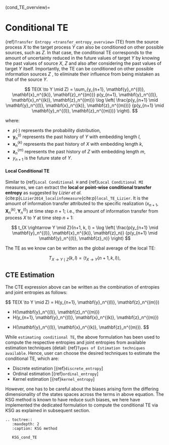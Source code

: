 (cond_TE_overview)=
# Conditional TE
{ref}`Transfer Entropy <transfer_entropy_overview>` (TE) from the source process $X$ to the target process $Y$ can also be conditioned on other possible sources, such as $Z$. In that case, the conditional TE corresponds to the amount of uncertainty reduced in the future values of target $Y$ by knowing the past values of source $X$, $Z$ and also after considering the past values of target $Y$ itself.
Importantly, the TE can be conditioned on other possible information sources $Z$ , to eliminate their influence from being mistaken as that of the source $Y$.

$$
TE(X \to Y \mid Z) = \sum_{y_{n+1}, \mathbf{y}_n^{(l)}, \mathbf{x}_n^{(k)}, \mathbf{z}_n^{(m)}}
p(y_{n+1}, \mathbf{y}_n^{(l)}, \mathbf{x}_n^{(k)}, \mathbf{z}_n^{(m)})
\log \left( \frac{p(y_{n+1} \mid \mathbf{y}_n^{(l)}, \mathbf{x}_n^{(k)}, \mathbf{z}_n^{(m)})}
{p(y_{n+1} \mid \mathbf{y}_n^{(l)}, \mathbf{z}_n^{(m)})} \right).
$$

where:
- $p(\cdot)$ represents the probability distribution,
- $\mathbf{y}_n^{(l)}$ represents the past history of $Y$ with embedding length $l$,
- $\mathbf{x}_n^{(k)}$ represents the past history of $X$ with embedding length $k$,
- $\mathbf{z}_n^{(m)}$ represents the past history of $Z$ with embedding length $m$,
- $y_{n+1}$ is the future state of $Y$.

#### Local Conditional TE
Similar to {ref}`Local Conditional H` and {ref}`Local Conditional MI` measures, we can extract the **local or point-wise conditional transfer entropy** as suggested by _Lizier et al._ {cite:p}`Lizier2014_localinfomeasure`{cite:p}`local_TE_Lizier`.  It is the amount of information transfer attributed to the specific realization $(x_{n+1}, \mathbf{X}_n^{(k)}, \mathbf{Y}_n^{(l)})$ at time step $n+1$; i.e., the amount of information transfer from process $X$ to $Y$ at time step $n+1$:

$$
t_{X \rightarrow Y \mid Z}(n+1, k, l) = \log \left( \frac{p(y_{n+1} \mid \mathbf{y}_n^{(l)}, \mathbf{x}_n^{(k)}, \mathbf{z}_n)}
{p(y_{n+1} \mid \mathbf{y}_n^{(l)}, \mathbf{z}_n)} \right)
$$

The TE as we know can be written as the global average of the local TE:

$$
T_{X \rightarrow Y \mid Z}(k, l) = \langle t_{X \rightarrow Y}(n + 1, k, l) \rangle,
$$

## CTE Estimation
The CTE expression above can be written as the combination of entropies and joint entropies as follows:

$$
TE(X \to Y \mid Z) = H(y_{n+1}, \mathbf{y}_n^{(l)}, \mathbf{z}_n^{(m)})
- H(\mathbf{y}_n^{(l)}, \mathbf{z}_n^{(m)})
- H(y_{n+1}, \mathbf{y}_n^{(l)}, \mathbf{x}_n^{(k)}, \mathbf{z}_n^{(m)})
+ H(\mathbf{y}_n^{(l)}, \mathbf{x}_n^{(k)}, \mathbf{z}_n^{(m)}).
$$

While `estimating conditional TE`, the above formulation has been used to compute the respective entropies and joint entropies from available estimation techniques (detail: {ref}`Types of Estimation techniques available`. Hence, user can choose the desired techniques to estimate the conditional TE, which are:
- Discrete estimation [{ref}`discrete_entropy`]
- Ordinal estimation [{ref}`ordinal_entropy`]
- Kernel estimation [{ref}`kernel_entropy`]

However, one has to be careful about the biases arising form the differing dimensionality of the states spaces across the terms in above equation. The KSG method is known to have reduce such biases, we here have implemented the dedicated formulation to compute the conditional TE via KSG as explained in subsequent section.

```{eval-rst}
.. toctree::
   :maxdepth: 2
   :caption: KSG method

   KSG_cond_TE
 ```
